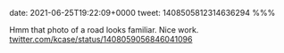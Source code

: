 date: 2021-06-25T19:22:09+0000
tweet: 1408505812314636294
%%%

Hmm that photo of a road looks familiar. Nice work. [twitter.com/kcase/status/1408059056846041096](https://twitter.com/kcase/status/1408059056846041096)
